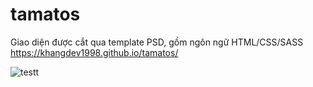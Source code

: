 # tamatos
Giao diện được cắt qua template PSD, gồm ngôn ngữ HTML/CSS/SASS https://khangdev1998.github.io/tamatos/

![testt](https://user-images.githubusercontent.com/79825633/132166323-417129b3-19b0-4429-a0a1-de8144df490d.jpg)

